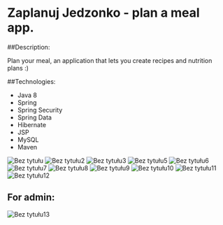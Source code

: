 # Zaplanuj Jedzonko - plan a meal app.
##Description:

Plan your meal, an application that lets you create recipes and nutrition plans :)

##Technologies:
<ul>
<li>Java 8</li>
<li>Spring</li>
<li>Spring Security</li>
<li>Spring Data</li>
<li>Hibernate</li>
<li>JSP</li>
<li>MySQL</li>
<li>Maven</li>
</ul>

![Bez tytułu](https://user-images.githubusercontent.com/45847111/72649970-52bd7800-397f-11ea-9f48-526a93d692fb.png)
![Bez tytułu2](https://user-images.githubusercontent.com/45847111/72649982-5d780d00-397f-11ea-9228-fe0d3c10f2c9.png)
![Bez tytułu3](https://user-images.githubusercontent.com/45847111/72649990-6072fd80-397f-11ea-960f-b253fe01a309.png)
![Bez tytułu5](https://user-images.githubusercontent.com/45847111/72754104-3c096200-3bc7-11ea-82bf-649c43d0ca4a.png)
![Bez tytułu6](https://user-images.githubusercontent.com/45847111/72754105-3c096200-3bc7-11ea-9d84-a1f30df68d91.png)
![Bez tytułu7](https://user-images.githubusercontent.com/45847111/72754106-3c096200-3bc7-11ea-9e70-036fcc4b165c.png)
![Bez tytułu8](https://user-images.githubusercontent.com/45847111/72754107-3c096200-3bc7-11ea-9b30-b08607cab320.png)
![Bez tytułu9](https://user-images.githubusercontent.com/45847111/72754109-3ca1f880-3bc7-11ea-9c16-c7a7daa91c9e.png)
![Bez tytułu10](https://user-images.githubusercontent.com/45847111/72754111-3ca1f880-3bc7-11ea-8f8d-cdac786eb523.png)
![Bez tytułu11](https://user-images.githubusercontent.com/45847111/72754113-3ca1f880-3bc7-11ea-918f-6a10375091a9.png)
![Bez tytułu12](https://user-images.githubusercontent.com/45847111/72754114-3ca1f880-3bc7-11ea-92db-cc416fc154fb.png)
## For admin:
![Bez tytułu13](https://user-images.githubusercontent.com/45847111/72754394-ebdecf80-3bc7-11ea-9b07-4a71864afa61.png)